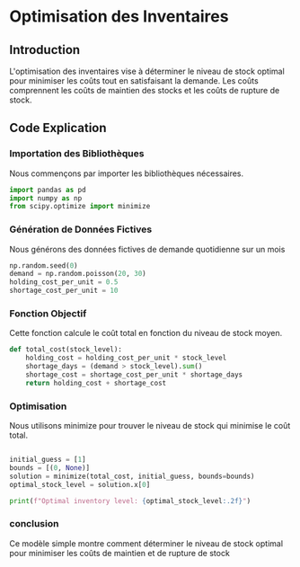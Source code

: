# Optimisation des Inventaires

## Introduction

L'optimisation des inventaires vise à déterminer le niveau de stock optimal pour minimiser les coûts tout en satisfaisant la demande. Les coûts comprennent les coûts de maintien des stocks et les coûts de rupture de stock.

## Code Explication

### Importation des Bibliothèques

Nous commençons par importer les bibliothèques nécessaires.

```python
import pandas as pd
import numpy as np
from scipy.optimize import minimize
```
### Génération de Données Fictives
Nous générons des données fictives de demande quotidienne sur un mois

```python
np.random.seed(0)
demand = np.random.poisson(20, 30)
holding_cost_per_unit = 0.5
shortage_cost_per_unit = 10
```
### Fonction Objectif
Cette fonction calcule le coût total en fonction du niveau de stock moyen.

```python
def total_cost(stock_level):
    holding_cost = holding_cost_per_unit * stock_level
    shortage_days = (demand > stock_level).sum()
    shortage_cost = shortage_cost_per_unit * shortage_days
    return holding_cost + shortage_cost
```


### Optimisation
Nous utilisons minimize pour trouver le niveau de stock qui minimise le coût total.
```python

initial_guess = [1]
bounds = [(0, None)]
solution = minimize(total_cost, initial_guess, bounds=bounds)
optimal_stock_level = solution.x[0]

print(f"Optimal inventory level: {optimal_stock_level:.2f}")
```

### conclusion
Ce modèle simple montre comment déterminer le niveau de stock optimal pour minimiser les coûts de maintien et de rupture de stock

